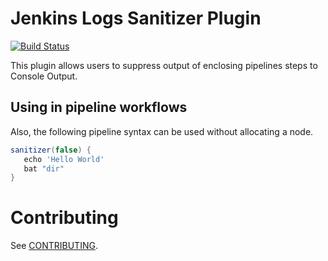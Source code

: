# Jenkins Logs Sanitizer Plugin

[![Build Status](https://travis-ci.org/jenkinsci/ansicolor-plugin.svg)](https://travis-ci.org/jenkinsci/ansicolor-plugin)

This plugin allows users to suppress output of enclosing pipelines steps to Console Output.

## Using in pipeline workflows

Also, the following pipeline syntax can be used without allocating a node. 

```groovy
sanitizer(false) {
   echo 'Hello World'
   bat "dir"
}
```

# Contributing

See [CONTRIBUTING](CONTRIBUTING.md).
